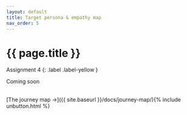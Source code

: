 ```yaml
---
layout: default
title: Target persona & empathy map
nav_order: 5
---
```


# {{ page.title }}

Assignment 4
{: .label .label-yellow }

Coming soon

<br>
[The journey map →]({{ site.baseurl }}/docs/journey-map/){% include unbutton.html %}